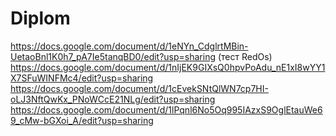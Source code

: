 # Diplom
https://docs.google.com/document/d/1eNYn_CdglrtMBin-UetaoBnl1K0h7_pA7Ie5tanqBD0/edit?usp=sharing (тест RedOs)
https://docs.google.com/document/d/1nIjEK9GIXsQ0hpvPoAdu_nE1xI8wYY1X7SFuWINFMc4/edit?usp=sharing
https://docs.google.com/document/d/1cEvekSNtQlWN7cp7HI-oLJ3NftQwKx_PNoWCcE21NLg/edit?usp=sharing
https://docs.google.com/document/d/1lPqnl6No5Oq995IAzxS9OglEtauWe69_cMw-bGXoi_A/edit?usp=sharing

